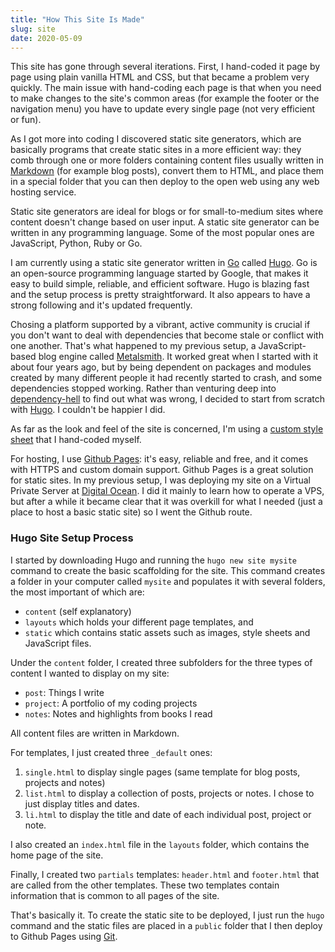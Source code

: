 ```yaml
---
title: "How This Site Is Made"
slug: site
date: 2020-05-09
---
```


This site has gone through several iterations. First, I hand-coded it page by page using plain vanilla HTML and CSS, but that became a problem very quickly. The main issue with hand-coding each page is that when you need to make changes to the site's common areas (for example the footer or the navigation menu) you have to update every single page (not very efficient or fun).

As I got more into coding I discovered static site generators, which are basically programs that create static sites in a more efficient way: they comb through one or more folders containing content files usually written in [Markdown](https://daringfireball.net/projects/markdown/) (for example blog posts), convert them to HTML, and place them in a special folder that you can then deploy to the open web using any web hosting service. 

Static site generators are ideal for blogs or for small-to-medium sites where content doesn't change based on user input. A static site generator can be written in any programming language. Some of the most popular ones are JavaScript, Python, Ruby or Go. 

I am currently using a static site generator written in [Go](https://golang.org) called [Hugo](https:gohugo.io). Go is an open-source programming language started by Google, that makes it easy to build simple, reliable, and efficient software. Hugo is blazing fast and the setup process is pretty straightforward. It also appears to have a strong following and it's updated frequently. 

Chosing a platform supported by a vibrant, active community is crucial if you don't want to deal with dependencies that become stale or conflict with one another. That's what happened to my previous setup, a JavaScript-based blog engine called [Metalsmith](https://metalsmith.io). It worked great when I started with it about four years ago, but by being dependent on packages and modules created by many different people it had recently started to crash, and some dependencies stopped working. Rather than venturing deep into [dependency-hell](https://en.wikipedia.org/wiki/Dependency_hell) to find out what was wrong, I decided to start from scratch with [Hugo](https:gohugo.io). I couldn't be happier I did.

As far as the look and feel of the site is concerned, I'm using a [custom style sheet](https://www.mariosanchez.org/css/minimal.css) that I hand-coded myself. 

For hosting, I use [Github Pages](https://pages.github.com): it's easy, reliable and free, and it comes with HTTPS and custom domain support. Github Pages is a great solution for static sites. In my previous setup, I was deploying my site on a Virtual Private Server at [Digital Ocean](https://digitalocean.com). I did it mainly to learn how to operate a VPS, but after a while it became clear that it was overkill for what I needed (just a place to host a basic static site) so I went the Github route.

### Hugo Site Setup Process

I started by downloading Hugo and running the `hugo new site mysite` command to create the basic scaffolding for the site. This command creates a folder in your computer called `mysite` and populates it with several folders, the most important of which are:

* `content` (self explanatory)
* `layouts` which holds your different page templates, and 
* `static` which contains static assets such as images, style sheets and JavaScript files.

Under the `content` folder, I created three subfolders for the three types of content I wanted to display on my site:

* `post`: Things I write
* `project`: A portfolio of my coding projects
* `notes`: Notes and highlights from books I read

All content files are written in Markdown.

For templates, I just created three `_default` ones:

1. `single.html` to display single pages (same template for blog posts, projects and notes)
2. `list.html` to display a collection of posts, projects or notes. I chose to just display titles and dates.
3. `li.html` to display the title and date of each individual post, project or note.

I also created an `index.html` file in the `layouts` folder, which contains the home page of the site.

Finally, I created two `partials` templates: `header.html` and `footer.html` that are called from the other templates. These two templates contain information that is common to all pages of the site.

That's basically it. To create the static site to be deployed, I just run the `hugo` command and the static files are placed in a `public` folder that I then deploy to Github Pages using [Git](/post/gcs).




